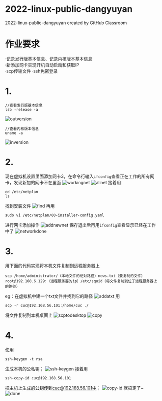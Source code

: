 # 2022-linux-public-dangyuyan
2022-linux-public-dangyuyan created by GitHub Classroom
# 作业要求
·记录发行版基本信息、记录内核版本基本信息\
·新添加网卡实现开机自动启动和获取IP\
·scp传输文件
·ssh免密登录

# 1.
```
//查看发行版基本信息
lsb -release -a 
```
![outversion](https://user-images.githubusercontent.com/74172793/156969556-177822f2-e36d-46cd-8991-d137cf910c9c.png)

```
//查看内核版本信息
uname -a
```
![inversion](https://user-images.githubusercontent.com/74172793/156969531-0dcd67e9-4b62-4b80-9602-a838f1359434.png)

# 2.
现在虚拟机设置里面添加网卡3，在命令行输入```ifconfig```查看正在工作的所有网卡，发现新加的网卡不在里面
![workingnet](https://user-images.githubusercontent.com/74172793/156969591-40ed1591-6da5-4c9e-9cc2-4a3f88ee8c55.png)
![allnet](https://user-images.githubusercontent.com/74172793/156969463-bbcc2359-49c1-4653-ac16-3d9dc42a4a19.png)
接着用
```
cd /etc/netplan
ls
```
找到安装文件
![find](https://user-images.githubusercontent.com/74172793/156969518-21070c40-d91d-4d08-8ffd-f89f516da004.png)
再用
```
sudo vi /etc/netplan/00-installer-config.yaml
```
进行网卡添加操作
![addnewnet](https://user-images.githubusercontent.com/74172793/156969462-d95ab3d8-d34f-4780-a948-0b4ebb50dadb.png)
保存退出后再用```ifconfig```查看显示已经在工作中了
![networkdone](https://user-images.githubusercontent.com/74172793/156969547-e74e48f6-f14c-4db3-996d-6456a39fa08c.png)

# 3.
用下面的代码实现将本机文件复制到远程服务器上
```
scp /home/administrator/（本地文件的绝对路径）news.txt（要复制的文件） root@192.168.6.129:（远程服务器的ip）/etc/squid（将文件复制到位于远程服务器上的路径）
```
eg：在虚拟机中建一个txt文件并找到它的路径
![addatxt](https://user-images.githubusercontent.com/74172793/156969753-3c5c0c7c-3e30-4ce0-8f45-a9d6c215107a.png)
用
```
scp -r cuc@192.168.56.101:/home/cuc ./
```
将文件复制到本机桌面上
![scptodesktop](https://user-images.githubusercontent.com/74172793/156969577-fb131027-d6b7-4452-b568-e5cf76a5b29b.png)
![copy](https://user-images.githubusercontent.com/74172793/156969505-c5d52d17-d895-4a07-bf22-1f9430b642b0.png)

# 4.
使用
```
ssh-keygen -t rsa
```
生成本机的公私钥；
![ssh-keygen](https://user-images.githubusercontent.com/74172793/156969582-708640b3-1cde-44d6-b329-1498a1858afe.png)
接着用
```
ssh-copy-id cuc@192.168.56.101
```
把主机上生成的公钥传到cuc@192.168.56.101中；
![copy-id](https://user-images.githubusercontent.com/74172793/156969509-fc9ac19c-8718-4907-8601-47b0c9de61c6.png)
就搞定了~
![done](https://user-images.githubusercontent.com/74172793/156969514-520df096-4a29-47f2-a3f7-c9aafaa39791.png)
